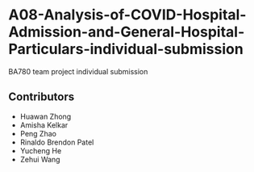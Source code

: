 # A08-Analysis-of-COVID-Hospital-Admission-and-General-Hospital-Particulars-individual-submission
BA780 team project individual submission

## Contributors
- Huawan Zhong
- Amisha Kelkar
- Peng Zhao
- Rinaldo Brendon Patel
- Yucheng He
- Zehui Wang
